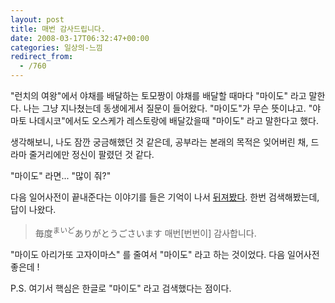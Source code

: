 ```yaml
---
layout: post
title: 매번 감사드립니다.
date: 2008-03-17T06:32:47+00:00
categories: 일상의-느낌
redirect_from:
  - /760
---
```


"런치의 여왕"에서 야채를 배달하는 토모짱이 야채를 배달할 때마다 "마이도" 라고 말한다. 나는 그냥 지나쳤는데 동생에게서 질문이 들어왔다. "마이도"가 무슨 뜻이냐고. "야마토 나데시코"에서도 오스케가 레스토랑에 배달갔을때 "마이도" 라고 말한다고 했다.

생각해보니, 나도 잠깐 궁금해했던 것 같은데, 공부라는 본래의 목적은 잊어버린 채, 드라마 줄거리에만 정신이 팔렸던 것 같다.

"마이도" 라면... "많이 줘?"

다음 일어사전이 끝내준다는 이야기를 들은 기억이 나서 <a href="http://jpdic.daum.net/dicjp/search_result_total.do?type=jp&amp;q=%B8%B6%C0%CC%B5%B5" target="_blank">뒤져봤다</a>. 한번 검색해봤는데, 답이 나왔다.

> 毎度<sup >まいど</sup>ありがとうごさいます 매번[번번이] 감사합니다.

"마이도 아리가또 고자이마스" 를 줄여서 "마이도" 라고 하는 것이었다. 다음 일어사전 좋은데 !

P.S. 여기서 핵심은 한글로 "마이도" 라고 검색했다는 점이다.
